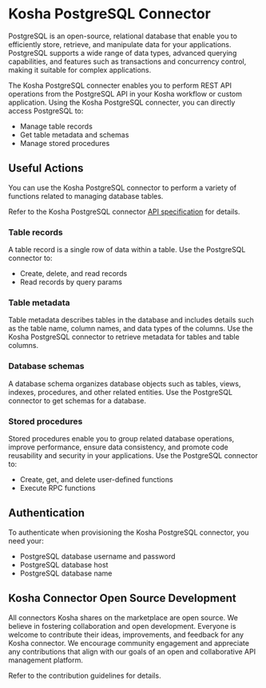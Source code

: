 # Kosha PostgreSQL Connector

PostgreSQL is an open-source, relational database that enable you to efficiently store, retrieve, and manipulate data for your applications. PostgreSQL supports a wide range of data types, advanced querying capabilities, and features such as transactions and concurrency control, making it suitable for complex applications. 

The Kosha PostgreSQL connecter enables you to perform REST API operations from the PostgreSQL API in your Kosha workflow or custom application. Using the Kosha PostgreSQL connecter, you can directly access PostgreSQL to:

* Manage table records
* Get table metadata and schemas
* Manage stored procedures

## Useful Actions

You can use the Kosha PostgreSQL connector to perform a variety of functions related to managing database tables.

Refer to the Kosha PostgreSQL connector [API specification](openapi.json) for details.

### Table records

A table record is a single row of data within a table. Use the PostgreSQL connector to:

* Create, delete, and read records
* Read records by query params

### Table metadata

Table metadata describes tables in the database and includes details such as the table name, column names, and data types of the columns. Use the Kosha PostgreSQL connector to retrieve metadata for tables and table columns.

### Database schemas

A database schema organizes database objects such as tables, views, indexes, procedures, and other related entities. Use the PostgreSQL connector to get schemas for a database.

### Stored procedures

Stored procedures enable you to group related database operations, improve performance, ensure data consistency, and promote code reusability and security in your applications. Use the PostgreSQL connector to:

* Create, get, and delete user-defined functions
* Execute RPC functions

## Authentication

To authenticate when provisioning the Kosha PostgreSQL connector, you need your:

* PostgreSQL database username and password
* PostgreSQL database host
* PostgreSQL database name

## Kosha Connector Open Source Development

All connectors Kosha shares on the marketplace are open source. We believe in fostering collaboration and open development. Everyone is welcome to contribute their ideas, improvements, and feedback for any Kosha connector. We encourage community engagement and appreciate any contributions that align with our goals of an open and collaborative API management platform.

Refer to the contribution guidelines for details.

